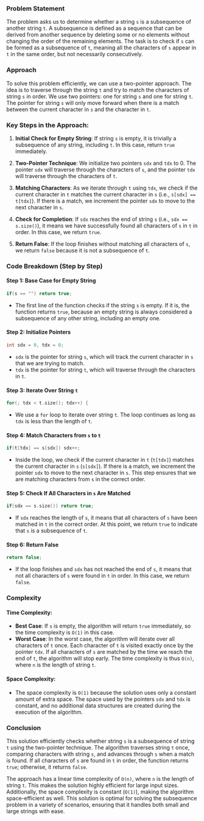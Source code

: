 ### Problem Statement

The problem asks us to determine whether a string `s` is a subsequence of another string `t`. A subsequence is defined as a sequence that can be derived from another sequence by deleting some or no elements without changing the order of the remaining elements. The task is to check if `s` can be formed as a subsequence of `t`, meaning all the characters of `s` appear in `t` in the same order, but not necessarily consecutively.

### Approach

To solve this problem efficiently, we can use a two-pointer approach. The idea is to traverse through the string `t` and try to match the characters of string `s` in order. We use two pointers: one for string `s` and one for string `t`. The pointer for string `s` will only move forward when there is a match between the current character in `s` and the character in `t`.

### Key Steps in the Approach:
1. **Initial Check for Empty String**: If string `s` is empty, it is trivially a subsequence of any string, including `t`. In this case, return `true` immediately.
   
2. **Two-Pointer Technique**: We initialize two pointers `sdx` and `tdx` to 0. The pointer `sdx` will traverse through the characters of `s`, and the pointer `tdx` will traverse through the characters of `t`.

3. **Matching Characters**: As we iterate through `t` using `tdx`, we check if the current character in `t` matches the current character in `s` (i.e., `s[sdx] == t[tdx]`). If there is a match, we increment the pointer `sdx` to move to the next character in `s`.

4. **Check for Completion**: If `sdx` reaches the end of string `s` (i.e., `sdx == s.size()`), it means we have successfully found all characters of `s` in `t` in order. In this case, we return `true`.

5. **Return False**: If the loop finishes without matching all characters of `s`, we return `false` because it is not a subsequence of `t`.

### Code Breakdown (Step by Step)

#### Step 1: Base Case for Empty String

```cpp
if(s == "") return true;
```

- The first line of the function checks if the string `s` is empty. If it is, the function returns `true`, because an empty string is always considered a subsequence of any other string, including an empty one.

#### Step 2: Initialize Pointers

```cpp
int sdx = 0, tdx = 0;
```

- `sdx` is the pointer for string `s`, which will track the current character in `s` that we are trying to match.
- `tdx` is the pointer for string `t`, which will traverse through the characters in `t`.

#### Step 3: Iterate Over String `t`

```cpp
for(; tdx < t.size(); tdx++) {
```

- We use a `for` loop to iterate over string `t`. The loop continues as long as `tdx` is less than the length of `t`.

#### Step 4: Match Characters from `s` to `t`

```cpp
if(t[tdx] == s[sdx]) sdx++;
```

- Inside the loop, we check if the current character in `t` (`t[tdx]`) matches the current character in `s` (`s[sdx]`). If there is a match, we increment the pointer `sdx` to move to the next character in `s`. This step ensures that we are matching characters from `s` in the correct order.

#### Step 5: Check If All Characters in `s` Are Matched

```cpp
if(sdx == s.size()) return true;
```

- If `sdx` reaches the length of `s`, it means that all characters of `s` have been matched in `t` in the correct order. At this point, we return `true` to indicate that `s` is a subsequence of `t`.

#### Step 6: Return False

```cpp
return false;
```

- If the loop finishes and `sdx` has not reached the end of `s`, it means that not all characters of `s` were found in `t` in order. In this case, we return `false`.

### Complexity

#### Time Complexity:
- **Best Case**: If `s` is empty, the algorithm will return `true` immediately, so the time complexity is `O(1)` in this case.
- **Worst Case**: In the worst case, the algorithm will iterate over all characters of `t` once. Each character of `t` is visited exactly once by the pointer `tdx`. If all characters of `s` are matched by the time we reach the end of `t`, the algorithm will stop early. The time complexity is thus `O(n)`, where `n` is the length of string `t`.

#### Space Complexity:
- The space complexity is `O(1)` because the solution uses only a constant amount of extra space. The space used by the pointers `sdx` and `tdx` is constant, and no additional data structures are created during the execution of the algorithm.

### Conclusion

This solution efficiently checks whether string `s` is a subsequence of string `t` using the two-pointer technique. The algorithm traverses string `t` once, comparing characters with string `s`, and advances through `s` when a match is found. If all characters of `s` are found in `t` in order, the function returns `true`; otherwise, it returns `false`.

The approach has a linear time complexity of `O(n)`, where `n` is the length of string `t`. This makes the solution highly efficient for large input sizes. Additionally, the space complexity is constant (`O(1)`), making the algorithm space-efficient as well. This solution is optimal for solving the subsequence problem in a variety of scenarios, ensuring that it handles both small and large strings with ease.